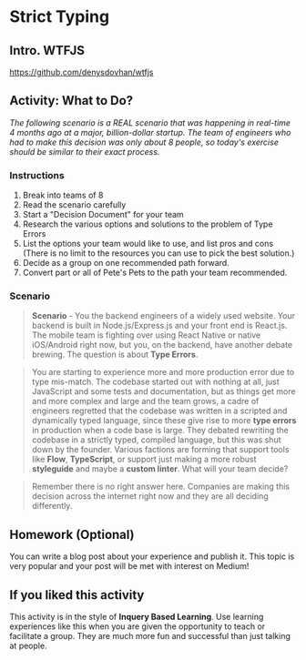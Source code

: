 # Strict Typing

## Intro. WTFJS

https://github.com/denysdovhan/wtfjs

## Activity: What to Do?

_The following scenario is a REAL scenario that was happening in real-time 4 months ago at a major, billion-dollar startup. The team of engineers who had to make this decision was only about 8 people, so today's exercise should be similar to their exact process._

### Instructions

1. Break into teams of 8
1. Read the scenario carefully
1. Start a "Decision Document" for your team
1. Research the various options and solutions to the problem of Type Errors
1. List the options your team would like to use, and list pros and cons (There is no limit to the resources you can use to pick the best solution.)
1. Decide as a group on one recommended path forward.
1. Convert part or all of Pete's Pets to the path your team recommended.

### Scenario

> **Scenario** - You the backend engineers of a widely used website. Your backend is built in Node.js/Express.js and your front end is React.js. The mobile team is fighting over using React Native or native iOS/Android right now, but you, on the backend, have another debate brewing. The question is about **Type Errors**.

> You are starting to experience more and more production error due to type mis-match. The codebase started out with nothing at all, just JavaScript and some tests and documentation, but as things get more and more complex and large and the team grows, a cadre of engineers regretted that the codebase was written in a scripted and dynamically typed language, since these give rise to more **type errors** in production when a code base is large. They debated rewriting the codebase in a strictly typed, compiled language, but this was shut down by the founder. Various factions are forming that support tools like **Flow**, **TypeScript**, or support just making a more robust **styleguide** and maybe a **custom linter**. What will your team decide?

> Remember there is no right answer here. Companies are making this decision across the internet right now and they are all deciding differently.

## Homework (Optional)

You can write a blog post about your experience and publish it. This topic is very popular and your post will be met with interest on Medium!

## If you liked this activity

This activity is in the style of **Inquery Based Learning**. Use learning experiences like this when you are given the opportunity to teach or facilitate a group. They are much more fun and successful than just talking at people.
